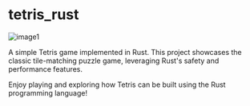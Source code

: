 # tetris_rust

![image1](image1)

A simple Tetris game implemented in Rust. This project showcases the classic tile-matching puzzle game, leveraging Rust's safety and performance features.

Enjoy playing and exploring how Tetris can be built using the Rust programming language!
